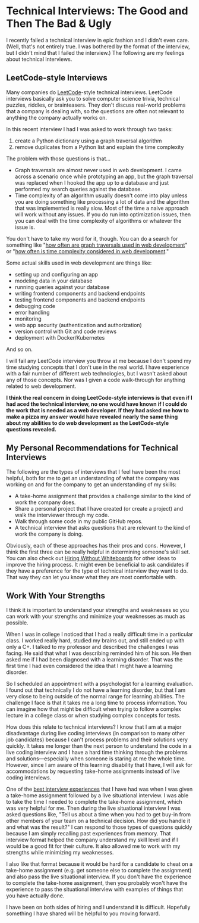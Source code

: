 # Technical Interviews: The Good and Then The Bad & Ugly

I recently failed a technical interview in epic fashion and I didn't even care. (Well, that's not entirely true. I was bothered by the format of the interview, but I didn't mind that I failed the interview.) The following are my feelings about technical interviews.

## LeetCode-style Interviews
Many companies do [LeetCode](https://leetcode.com/)-style technical interviews. LeetCode interviews basically ask you to solve computer science trivia, technical puzzles, riddles, or brainteasers. They don't discuss real-world problems that a company is dealing with, so the questions are often not relevant to anything the company actually works on.

In this recent interview I had I was asked to work through two tasks: 

1. create a Python dictionary using a graph traversal algorithm
2. remove duplicates from a Python list and explain the time complexity

The problem with those questions is that...

* Graph traversals are almost never used in web development. I came across a scenario once while prototyping an app, but the graph traversal was replaced when I hooked the app up to a database and just performed my search queries against the database.
* Time complexity of an algorithm usually doesn't come into play unless you are doing something like processing a lot of data and the algorithm that was implemented is really slow. Most of the time a naive approach will work without any issues. If you do run into optimization issues, then you can deal with the time complexity of algorithms or whatever the issue is.

<p>You don't have to take my word for it, though. You can do a search for something like "<a href="https://www.google.com/search?q=how+often+are+graph+traversals+used+in+web+development" target="_blank">how often are graph traversals used in web development</a>" or "<a href="https://www.google.com/search?q=how+often+is+time+complexity+considered+in+web+development" target="_blank">how often is time complexity considered in web development</a>."</p>

Some actual skills used in web development are things like:

* setting up and configuring an app
* modeling data in your database
* running queries against your database
* writing frontend components and backend endpoints
* testing frontend components and backend endpoints
* debugging code
* error handling
* monitoring
* web app security (authentication and authorization)
* version control with Git and code reviews
* deployment with Docker/Kubernetes

And so on.

I will fail any LeetCode interview you throw at me because I don't spend my time studying concepts that I don't use in the real world. I have experience with a fair number of different web technologies, but I wasn't asked about any of those concepts. Nor was I given a code walk-through for anything related to web development.

**I think the real concern in doing LeetCode-style interviews is that even if I had aced the technical interview, no one would have known if I could do the work that is needed as a web developer. If they had asked me how to make a pizza my answer would have revealed nearly the same thing about my abilities to do web development as the LeetCode-style questions revealed.**

## My Personal Recommendations for Technical Interviews
The following are the types of interviews that I feel have been the most helpful, both for me to get an understanding of what the company was working on and for the company to get an understanding of my skills:

* A take-home assignment that provides a challenge similar to the kind of work the company does.
* Share a personal project that I have created (or create a project) and walk the interviewer through my code.
* Walk through some code in my public GitHub repos.
* A technical interview that asks questions that are relevant to the kind of work the company is doing.

Obviously, each of these approaches has their pros and cons. However, I think the first three can be really helpful in determining someone's skill set. You can also check out <a href="https://github.com/poteto/hiring-without-whiteboards" target="_blank">Hiring Without Whiteboards</a> for other ideas to improve the hiring process. It might even be beneficial to ask candidates if they have a preference for the type of technical interview they want to do. That way they can let you know what they are most comfortable with.


## Work With Your Strengths

I think it is important to understand your strengths and weaknesses so you can work with your strengths and minimize your weaknesses as much as possible. 

When I was in college I noticed that I had a really difficult time in a particular class. I worked really hard, studied my brains out, and still ended up with only a C+. I talked to my professor and described the challenges I was facing. He said that what I was describing reminded him of his son. He then asked me if I had been diagnosed with a learning disorder. That was the first time I had even considered the idea that I might have a learning disorder.

So I scheduled an appointment with a psychologist for a learning evaluation. I found out that technically I do not have a learning disorder, but that I am very close to being outside of the normal range for learning abilities. The challenge I face is that it takes me a long time to process information. You can imagine how that might be difficult when trying to follow a complex lecture in a college class or when studying complex concepts for tests.

How does this relate to technical interviews? I know that I am at a major disadvantage during live coding interviews (in comparison to many other job candidates) because I can't process problems and their solutions very quickly. It takes me longer than the next person to understand the code in a live coding interview and I have a hard time thinking through the problems and solutions&mdash;especially when someone is staring at me the whole time. However, since I am aware of this learning disability that I have, I will ask for accommodations by requesting take-home assignments instead of live coding interviews.

One of the <a href="https://adhocteam.us/join/" target="_blank">best interview experiences</a> that I have had was when I was given a take-home assignment followed by a live situational interview. I was able to take the time I needed to complete the take-home assignment, which was very helpful for me. Then during the live situational interview I was asked questions like, "Tell us about a time when you had to get buy-in from other members of your team on a technical decision. How did you handle it and what was the result?" I can respond to those types of questions quickly because I am simply recalling past experiences from memory. That interview format helped the company understand my skill level and if I would be a good fit for their culture. It also allowed me to work with my strengths while minimizing my weaknesses.

I also like that format because it would be hard for a candidate to cheat on a take-home assignment (e.g. get someone else to complete the assignment) and also pass the live situational interview. If you don't have the experience to complete the take-home assignment, then you probably won't have the experience to pass the situational interview with examples of things that you have actually done.

I have been on both sides of hiring and I understand it is difficult. Hopefully something I have shared will be helpful to you moving forward.
